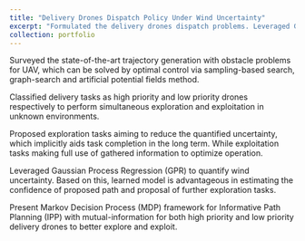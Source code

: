 ```yaml
---
title: "Delivery Drones Dispatch Policy Under Wind Uncertainty"
excerpt: "Formulated the delivery drones dispatch problems. Leveraged Gaussian Process Regression (GPR) and Markov Decision Process (MDP) framework for plannning of this drone system."
collection: portfolio
---
```

Surveyed the state-of-the-art trajectory generation with obstacle problems for UAV, which can be solved by optimal control via sampling-based search, graph-search and artificial potential fields method.

Classified delivery tasks as high priority and low priority drones respectively to perform simultaneous exploration and exploitation in unknown environments.

Proposed exploration tasks aiming to reduce the quantified uncertainty, which implicitly aids task completion in the long term. While exploitation tasks making full use of gathered information to optimize operation.

Leveraged Gaussian Process Regression (GPR) to quantify wind uncertainty. Based on this, learned model is advantageous in estimating the confidence of proposed path and proposal of further exploration tasks.

Present Markov Decision Process (MDP) framework for Informative Path Planning (IPP) with mutual-information for both high priority and low priority delivery drones to better explore and exploit.
